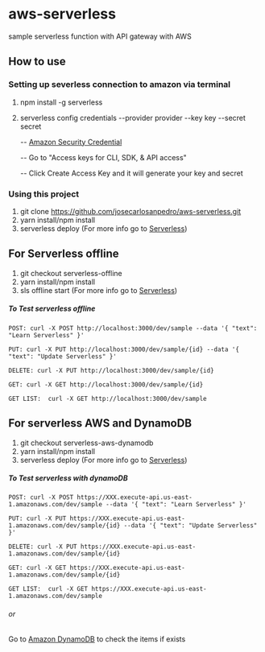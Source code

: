 # aws-serverless

sample serverless function with API gateway with AWS

## How to use
  ### Setting up severless connection to amazon via terminal
   1. npm install -g serverless
   2. serverless config credentials --provider provider --key key --secret secret
   
        -- [Amazon Security Credential](https://console.aws.amazon.com/iam/home?region=us-east-1#/security_credentials)
        
        -- Go to "Access keys for CLI, SDK, & API access"
        
        -- Click Create Access Key and it will generate your key and secret
  ### Using this project 
   1. git clone https://github.com/josecarlosanpedro/aws-serverless.git
   2. yarn install/npm install
   3. serverless deploy (For more info go to [Serverless](https://www.serverless.com))

## For Serverless offline 
1. git checkout serverless-offline
2. yarn install/npm install
3. sls offline start (For more info go to [Serverless](https://www.serverless.com))

##### To Test serverless offline
    POST: curl -X POST http://localhost:3000/dev/sample --data '{ "text": "Learn Serverless" }'

    PUT: curl -X PUT http://localhost:3000/dev/sample/{id} --data '{ "text": "Update Serverless" }'

    DELETE: curl -X PUT http://localhost:3000/dev/sample/{id}

    GET: curl -X GET http://localhost:3000/dev/sample/{id}

    GET LIST:  curl -X GET http://localhost:3000/dev/sample

## For serverless AWS and DynamoDB

1. git checkout serverless-aws-dynamodb
2. yarn install/npm install
3. serverless deploy (For more info go to [Serverless](https://www.serverless.com))

##### To Test serverless with dynamoDB
    POST: curl -X POST https://XXX.execute-api.us-east-1.amazonaws.com/dev/sample --data '{ "text": "Learn Serverless" }'

    PUT: curl -X PUT https://XXX.execute-api.us-east-1.amazonaws.com/dev/sample/{id} --data '{ "text": "Update Serverless" }'

    DELETE: curl -X PUT https://XXX.execute-api.us-east-1.amazonaws.com/dev/sample/{id}

    GET: curl -X GET https://XXX.execute-api.us-east-1.amazonaws.com/dev/sample/{id}

    GET LIST:  curl -X GET https://XXX.execute-api.us-east-1.amazonaws.com/dev/sample

###### or

Go to [Amazon DynamoDB](https://console.aws.amazon.com/dynamodb/home?region=us-east-1#tables:selected=serverless-carlo-dev;tab=items) to check the items if exists
